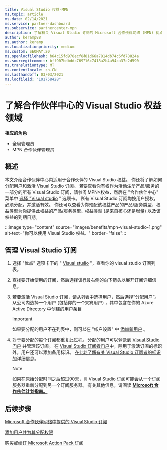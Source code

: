```yaml
---
title: Visual Studio 权益-MPN
ms.topic: article
ms.date: 02/14/2021
ms.service: partner-dashboard
ms.subservice: partnercenter-mpn
description: 了解有关 Visual Studio 订阅的 Microsoft 合作伙伴网络 (MPN) 优点
author: keramp88
ms.author: keramp
ms.localizationpriority: medium
ms.custom: SEOMAY.20
ms.openlocfilehash: b64c15fd978ecf8d81d66a7814db74c6fd78824a
ms.sourcegitcommit: bff907bdbddc769716c7418a2b4a94ca37c2d590
ms.translationtype: MT
ms.contentlocale: zh-CN
ms.lasthandoff: 03/03/2021
ms.locfileid: "101758428"
---
```

# <a name="explore-the-visual-studio-benefits-area-in-partner-center"></a>了解合作伙伴中心的 Visual Studio 权益领域

**相应的角色**

- 全局管理员
- MPN 合作伙伴管理员

## <a name="overview"></a>概述

本文介绍合作伙伴中心内适用于合作伙伴的 Visual Studio 权益。 你还将了解如何分配用户和激活 Visual Studio 订阅。 若要查看你有权作为活动注册产品/服务的一部分的所有 Visual Studio 订阅，请参阅 MPN>权益，然后在 "合作伙伴中心" 菜单中  [选择 "Visual studio](https://partner.microsoft.com/dashboard/mpn/membership/benefits/visualstudio) " 选项卡。 所有 Visual Studio 订阅均按用户授权，必须分配，并激活有效。 你还可以查看为你预配该权益产品的产品/服务类型、权益类型为你提供此权益的产品/服务类型、权益类型 (是来自核心还是增量) 以及该权益的到期日期。

:::image type="content" source="images/benefits/mpn-visual-studio-1.png" alt-text="你可以使用 Visual Studio 权益。" border="false":::

## <a name="manage-visual-studio-subscriptions"></a>管理 Visual Studio 订阅

1. 选择 "优点" 选项卡下的 " [Visual studio](https://partner.microsoft.com/dashboard/mpn/membership/benefits/visualstudio) "，查看你的 visual studio 订阅列表。

2. 查找要开始使用的订阅，然后选择该行最右侧的向下箭头以展开订阅详细信息。

3. 若要激活 Visual Studio 订阅，请从列表中选择用户，然后选择“分配用户”。 从公司内选择一个用户 (包括你的一个来宾用户) ，其中包含在你的 Azure Active Directory 中创建的用户条目

   > [!IMPORTANT]
   > 如果要分配的用户不在列表中，则可以在 "帐户设置" 中 [添加新用户](create-user-accounts-and-set-permissions.md) 。

4. 对于要分配的每个订阅都重复此过程。 分配的用户可以登录到 [Visual Studio 门户](https://my.visualstudio.com/) 并管理该订阅。 在 [Visual Studio 订阅者门户](https://my.visualstudio.com/?wt.mc_id=o%7Emsft%7Edocs)中，除用于激活订阅的标识外，用户还可以添加备用标识。 [在此处了解有关 Visual Studio 订阅者的标识的](/visualstudio/subscriptions/vs-alternate-identity)详细信息。

   > [!Note]
   > 如果在原始分配时间之后超过90天，则 Visual Studio 订阅可能会从一个订阅服务器重新分配到另一个订阅服务器。 有关其他信息，请阅读 **[Microsoft 合作伙伴计划指南。](https://aka.ms/partner-benefits-use-guide)**

## <a name="next-steps"></a>后续步骤

[Microsoft 合作伙伴网络中提供的 Visual Studio 订阅](/visualstudio/subscriptions/program-mpn)

[添加用户并为其分配权限](create-user-accounts-and-set-permissions.md)

[购买或续订 Microsoft Action Pack 订阅](mpn-get-action-pack.md)
